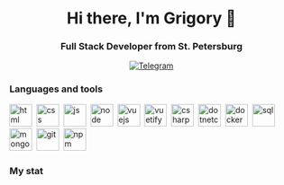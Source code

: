<div id="header" align="center">
    <h1>Hi there, I'm  Grigory 👋</h1>
    <h3>Full Stack Developer from St. Petersburg</h3>
</div>

<div id="socials" align="center">
  <a href="https://t.me/Grigory_Aleksanyan">
    <img src="https://img.shields.io/badge/Telegram-blue?style=for-the-badge&logo=telegram&logoColor=white" alt="Telegram"/>
  </a>
</div>

### Languages and tools

<img src="https://cdn.jsdelivr.net/gh/devicons/devicon/icons/html5/html5-original.svg" title="html" width="40" height="40"/>&nbsp;
<img src="https://cdn.jsdelivr.net/gh/devicons/devicon/icons/css3/css3-original.svg" title="css" width="40" height="40"/>&nbsp;
<img src="https://cdn.jsdelivr.net/gh/devicons/devicon/icons/javascript/javascript-original.svg" title="js" width="40" height="40"/>&nbsp;
<img src="https://cdn.jsdelivr.net/gh/devicons/devicon/icons/nodejs/nodejs-original.svg" title="node" width="40" height="40"/>&nbsp;
<img src="https://cdn.jsdelivr.net/gh/devicons/devicon/icons/vuejs/vuejs-original.svg" title="vuejs" width="40" height="40"/>&nbsp;
<img src="https://cdn.jsdelivr.net/gh/devicons/devicon/icons/vuetify/vuetify-original.svg" title="vuetify" width="40" height="40"/>&nbsp;
<img src="https://cdn.jsdelivr.net/gh/devicons/devicon/icons/csharp/csharp-original.svg" title="csharp" width="40" height="40"/>&nbsp;
<img src="https://cdn.jsdelivr.net/gh/devicons/devicon/icons/dotnetcore/dotnetcore-original.svg" title="dotnetcore" width="40" height="40"/>&nbsp;
<img src="https://cdn.jsdelivr.net/gh/devicons/devicon/icons/docker/docker-plain-wordmark.svg" title="docker" width="40" height="40"/>&nbsp;
<img src="https://cdn.jsdelivr.net/gh/devicons/devicon/icons/postgresql/postgresql-original.svg" title="sql" width="40" height="40"/>&nbsp;
<img src="https://cdn.jsdelivr.net/gh/devicons/devicon/icons/mongodb/mongodb-plain-wordmark.svg" title="mongodb" width="40" height="40"/>&nbsp;
<img src="https://cdn.jsdelivr.net/gh/devicons/devicon/icons/git/git-plain.svg" title="git" width="40" height="40"/>&nbsp;
<img src="https://cdn.jsdelivr.net/gh/devicons/devicon/icons/npm/npm-original-wordmark.svg" title="npm" width="40" height="40"/>&nbsp;

### My stat

<div id="stat" align="center">
    <img src="https://github-profile-summary-cards.vercel.app/api/cards/profile-details?username=grigoryaleksanyan&theme=github_dark" alt=""/>
    <img src="http://github-profile-summary-cards.vercel.app/api/cards/repos-per-language?username=grigoryaleksanyan&theme=github_dark" alt=""/>
    <img src="https://github-profile-summary-cards.vercel.app/api/cards/stats?username=grigoryaleksanyan&theme=github_dark" alt=""/>
</div>
